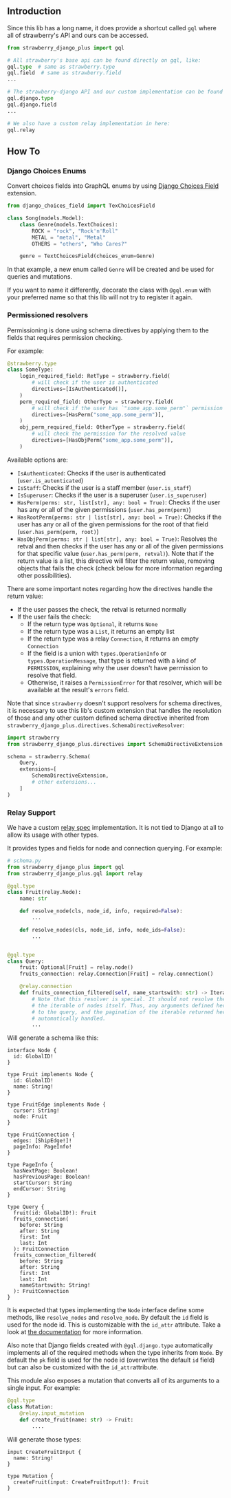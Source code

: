 ## Introduction

Since this lib has a long name, it does provide a shortcut called `gql` where all of
strawberry's API and ours can be accessed.

```python
from strawberry_django_plus import gql

# All strawberry's base api can be found directly on gql, like:
gql.type  # same as strawberry.type
gql.field  # same as strawberry.field
...

# The strawberry-django API and our custom implementation can be found on gql.django, like:
gql.django.type
gql.django.field
...

# We also have a custom relay implementation in here:
gql.relay
```

## How To

### Django Choices Enums

Convert choices fields into GraphQL enums by using
[Django Choices Field](https://github.com/bellini666/django-choices-field) extension.

```python
from django_choices_field import TexChoicesField

class Song(models.Model):
    class Genre(models.TextChoices):
        ROCK = "rock", "Rock'n'Roll"
        METAL = "metal", "Metal"
        OTHERS = "others", "Who Cares?"

    genre = TextChoicesField(choices_enum=Genre)
```

In that example, a new enum called `Genre` will be created and be used for queries
and mutations.

If you want to name it differently, decorate the class with `@gql.enum` with your preferred
name so that this lib will not try to register it again.

### Permissioned resolvers

Permissioning is done using schema directives by applying them to the fields that requires
permission checking.

For example:

```python
@strawberry.type
class SomeType:
    login_required_field: RetType = strawberry.field(
        # will check if the user is authenticated
        directives=[IsAuthenticated()],
    )
    perm_required_field: OtherType = strawberry.field(
        # will check if the user has `"some_app.some_perm"` permission
        directives=[HasPerm("some_app.some_perm")],
    )
    obj_perm_required_field: OtherType = strawberry.field(
        # will check the permission for the resolved value
        directives=[HasObjPerm("some_app.some_perm")],
    )
```

Available options are:

- `IsAuthenticated`: Checks if the user is authenticated (`user.is_autenticated`)
- `IsStaff`: Checks if the user is a staff member (`user.is_staff`)
- `IsSuperuser`: Checks if the user is a superuser (`user.is_superuser`)
- `HasPerm(perms: str, list[str], any: bool = True)`: Checks if the user has any or all of
  the given permissions (`user.has_perm(perm)`)
- `HasRootPerm(perms: str | list[str], any: bool = True)`: Checks if the user has any or all
  of the given permissions for the root of that field (`user.has_perm(perm, root)`)
- `HasObjPerm(perms: str | list[str], any: bool = True)`: Resolves the retval and then
  checks if the user has any or all of the given permissions for that specific value
  (`user.has_perm(perm, retval)`). Note that if the return value is a list, this directive
  will filter the return value, removing objects that fails the check (check below for more
  information regarding other possibilities).

There are some important notes regarding how the directives handle the return value:

- If the user passes the check, the retval is returned normally
- If the user fails the check:
  - If the return type was `Optional`, it returns `None`
  - If the return type was a `List`, it returns an empty list
  - If the return type was a relay `Connection`, it returns an empty `Connection`
  - If the field is a union with `types.OperationInfo` or `types.OperationMessage`, that type
    is returned with a kind of `PERMISSION`, explaining why the user doesn't have permission
    to resolve that field.
  - Otherwise, it raises a `PermissionError` for that resolver, which will be available at
    the result's `errors` field.

Note that since `strawberry` doesn't support resolvers for schema directives, it is necessary
to use this lib's custom extension that handles the resolution of those and any other custom
defined schema directive inherited from `strawberry_django_plus.directives.SchemaDirectiveResolver`:

```python
import strawberry
from strawberry_django_plus.directives import SchemaDirectiveExtension

schema = strawberry.Schema(
    Query,
    extensions=[
        SchemaDirectiveExtension,
        # other extensions...
    ]
)
```

### Relay Support

We have a custom [relay spec](https://relay.dev/docs/guides/graphql-server-specification/)
implementation. It is not tied to Django at all to allow its usage with other types.

It provides types and fields for node and connection querying. For example:

```python
# schema.py
from strawberry_django_plus import gql
from strawberry_django_plus.gql import relay

@gql.type
class Fruit(relay.Node):
    name: str

    def resolve_node(cls, node_id, info, required=False):
        ...

    def resolve_nodes(cls, node_id, info, node_ids=False):
        ...


@gql.type
class Query:
    fruit: Optional[Fruit] = relay.node()
    fruits_connection: relay.Connection[Fruit] = relay.connection()

    @relay.connection
    def fruits_connection_filtered(self, name_startswith: str) -> Iterable[Fruit]:
        # Note that this resolver is special. It should not resolve the connection, but
        # the iterable of nodes itself. Thus, any arguments defined here will be appended
        # to the query, and the pagination of the iterable returned here will be
        # automatically handled.
        ...
```

Will generate a schema like this:

```gql
interface Node {
  id: GlobalID!
}

type Fruit implements Node {
  id: GlobalID!
  name: String!
}

type FruitEdge implements Node {
  cursor: String!
  node: Fruit
}

type FruitConnection {
  edges: [ShipEdge!]!
  pageInfo: PageInfo!
}

type PageInfo {
  hasNextPage: Boolean!
  hasPreviousPage: Boolean!
  startCursor: String
  endCursor: String
}

type Query {
  fruit(id: GlobalID!): Fruit
  fruits_connection(
    before: String
    after: String
    first: Int
    last: Int
  ): FruitConnection
  fruits_connection_filtered(
    before: String
    after: String
    first: Int
    last: Int
    nameStartswith: String!
  ): FruitConnection
}
```

It is expected that types implementing the `Node` interface define some methods, like
`resolve_nodes` and `resolve_node`. By default the `id` field is used for the node id.
This is customizable with the `id_attr` attribute. Take a look at
[the documentation](/strawberry_django_plus/relay.py) for more information.

Also note that Django fields created with `@gql.django.type` automatically implements
all of the required methods when the type inherits from `Node`.
By default the `pk` field is used for the node id (overwrites the default `id` field) but
can also be customized with the `id_attr`attribute.

This module also exposes a mutation that converts all of its arguments to a single input.
For example:

```python
@gql.type
class Mutation:
    @relay.input_mutation
    def create_fruit(name: str) -> Fruit:
        ....
```

Will generate those types:

```gql
input CreateFruitInput {
  name: String!
}

type Mutation {
  createFruit(input: CreateFruitInput!): Fruit
}
```
